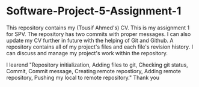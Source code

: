 # Software-Project-5-Assignment-1
This repository contains my (Tousif Ahmed's) CV. This is my assignment 1 for SPV. The repository has two commits with proper messages. I can also update my CV further in future with 
the helping of Git and Github. A repository contains all of my project's files and each file's revision history. I can discuss and manage my project's work within the repository.


I learend
"Repository initialization,
Adding files to git,
Checking git status,
Commit,
Commit message,
Creating remote repostiory,
Adding remote repository,
Pushing my local to remote repository."
Thank you
